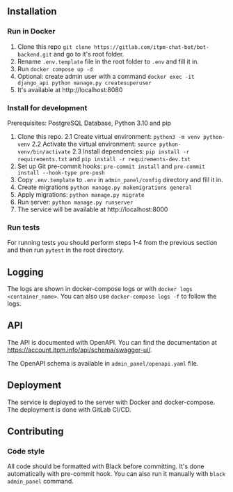 ## Installation

### Run in Docker

1. Clone this repo `git clone https://gitlab.com/itpm-chat-bot/bot-backend.git` and go to it's root folder.
2. Rename `.env.template` file in the root folder to `.env` and fill it in.
3. Run `docker compose up -d`
4. Optional: create admin user with a command `docker exec -it django_api python manage.py createsuperuser`
5. It's available at http://localhost:8080

### Install for development

Prerequisites: PostgreSQL Database, Python 3.10 and pip

1. Clone this repo.
2.1 Create virtual environment: `python3 -m venv python-venv`
2.2 Activate the virtual environment: `source python-venv/bin/activate`
2.3 Install dependencies: `pip install -r requirements.txt` and `pip install -r requirements-dev.txt`
3. Set up Git pre-commit hooks: `pre-commit install` and `pre-commit install --hook-type pre-push`
4. Copy `.env.template` to `.env` in `admin_panel/config` directory and fill it in.
5. Create migrations `python manage.py makemigrations general`
6. Apply migrations: `python manage.py migrate`
7. Run server: `python manage.py runserver`
8. The service will be available at http://localhost:8000

### Run tests

For running tests you should perform steps 1-4 from the previous section and then run `pytest` in the root directory.

## Logging

The logs are shown in docker-compose logs or with `docker logs <container_name>`. You can also use `docker-compose logs -f` to follow the logs.

## API

The API is documented with OpenAPI. You can find the documentation at https://account.itpm.info/api/schema/swagger-ui/.

The OpenAPI schema is available in `admin_panel/openapi.yaml` file.

## Deployment

The service is deployed to the server with Docker and docker-compose. The deployment is done with GitLab CI/CD.


## Contributing

### Code style

All code should be formatted with Black before committing. It's done automatically with pre-commit hook. You can also run it manually with `black admin_panel` command.
